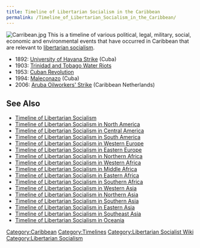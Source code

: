 ```yaml
---
title: Timeline of Libertarian Socialism in the Caribbean
permalink: /Timeline_of_Libertarian_Socialism_in_the_Caribbean/
---
```


![](Carribean.jpg "Carribean.jpg") This is a timeline of various
political, legal, military, social, economic and environmental events
that have occurred in Caribbean that are relevant to [libertarian
socialism](Libertarian_Socialism "wikilink").

- 1892: [University of Havana
  Strike](University_of_Havana_Strike_(1892) "wikilink") (Cuba)
- 1903: [Trinidad and Tobago Water
  Riots](Trinidad_and_Tobago_Water_Riots_(1903) "wikilink")
- 1953: [Cuban Revolution](Cuban_Revolution "wikilink")
- 1994: [Maleconazo](Maleconazo_(1994) "wikilink") (Cuba)
- 2006: [Aruba Oilworkers'
  Strike](Aruba_Oilworkers_Strike_(2006) "wikilink") (Caribbean
  Netherlands)

## See Also

- [Timeline of Libertarian
  Socialism](Timeline_of_Libertarian_Socialism "wikilink")
- [Timeline of Libertarian Socialism in North
  America](Timeline_of_Libertarian_Socialism_in_North_America "wikilink")
- [Timeline of Libertarian Socialism in Central
  America](Timeline_of_Libertarian_Socialism_in_Central_America "wikilink")
- [Timeline of Libertarian Socialism in South
  America](Timeline_of_Libertarian_Socialism_in_South_America "wikilink")
- [Timeline of Libertarian Socialism in Western
  Europe](Timeline_of_Libertarian_Socialism_in_Western_Europe "wikilink")
- [Timeline of Libertarian Socialism in Eastern
  Europe](Timeline_of_Libertarian_Socialism_in_Eastern_Europe "wikilink")
- [Timeline of Libertarian Socialism in Northern
  Africa](Timeline_of_Libertarian_Socialism_in_Northern_Africa "wikilink")
- [Timeline of Libertarian Socialism in Western
  Africa](Timeline_of_Libertarian_Socialism_in_Western_Africa "wikilink")
- [Timeline of Libertarian Socialism in Middle
  Africa](Timeline_of_Libertarian_Socialism_in_Middle_Africa "wikilink")
- [Timeline of Libertarian Socialism in Eastern
  Africa](Timeline_of_Libertarian_Socialism_in_Eastern_Africa "wikilink")
- [Timeline of Libertarian Socialism in Southern
  Africa](Timeline_of_Libertarian_Socialism_in_Southern_Africa "wikilink")
- [Timeline of Libertarian Socialism in Western
  Asia](Timeline_of_Libertarian_Socialism_in_Western_Asia "wikilink")
- [Timeline of Libertarian Socialism in Northern
  Asia](Timeline_of_Libertarian_Socialism_in_Northern_Asia "wikilink")
- [Timeline of Libertarian Socialism in Southern
  Asia](Timeline_of_Libertarian_Socialism_in_Southern_Asia "wikilink")
- [Timeline of Libertarian Socialism in Eastern
  Asia](Timeline_of_Libertarian_Socialism_in_Eastern_Asia "wikilink")
- [Timeline of Libertarian Socialism in Southeast
  Asia](Timeline_of_Libertarian_Socialism_in_Southeast_Asia "wikilink")
- [Timeline of Libertarian Socialism in
  Oceania](Timeline_of_Libertarian_Socialism_in_Oceania "wikilink")

[Category:Caribbean](Category:Caribbean "wikilink")
[Category:Timelines](Category:Timelines "wikilink")
[Category:Libertarian Socialist
Wiki](Category:Libertarian_Socialist_Wiki "wikilink")
[Category:Libertarian
Socialism](Category:Libertarian_Socialism "wikilink")